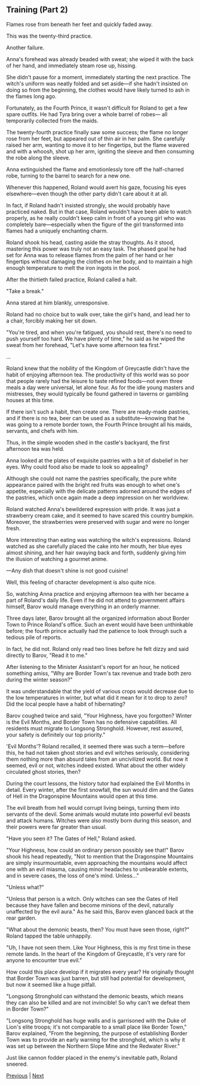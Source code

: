 ## Training (Part 2)
Flames rose from beneath her feet and quickly faded away.

This was the twenty-third practice.

Another failure.

Anna's forehead was already beaded with sweat; she wiped it with the back of her hand, and immediately steam rose up, hissing.

She didn't pause for a moment, immediately starting the next practice. The witch's uniform was neatly folded and set aside—if she hadn't insisted on doing so from the beginning, the clothes would have likely turned to ash in the flames long ago.

Fortunately, as the Fourth Prince, it wasn't difficult for Roland to get a few spare outfits. He had Tyra bring over a whole barrel of robes— all temporarily collected from the maids.

The twenty-fourth practice finally saw some success; the flame no longer rose from her feet, but appeared out of thin air in her palm. She carefully raised her arm, wanting to move it to her fingertips, but the flame wavered and with a whoosh, shot up her arm, igniting the sleeve and then consuming the robe along the sleeve.

Anna extinguished the flame and emotionlessly tore off the half-charred robe, turning to the barrel to search for a new one.

Whenever this happened, Roland would avert his gaze, focusing his eyes elsewhere—even though the other party didn't care about it at all.



In fact, if Roland hadn't insisted strongly, she would probably have practiced naked. But in that case, Roland wouldn't have been able to watch properly, as he really couldn't keep calm in front of a young girl who was completely bare—especially when the figure of the girl transformed into flames had a uniquely enchanting charm.

Roland shook his head, casting aside the stray thoughts. As it stood, mastering this power was truly not an easy task. The phased goal he had set for Anna was to release flames from the palm of her hand or her fingertips without damaging the clothes on her body, and to maintain a high enough temperature to melt the iron ingots in the pool.



After the thirtieth failed practice, Roland called a halt.

"Take a break."

Anna stared at him blankly, unresponsive.

Roland had no choice but to walk over, take the girl's hand, and lead her to a chair, forcibly making her sit down.

"You're tired, and when you're fatigued, you should rest, there's no need to push yourself too hard. We have plenty of time," he said as he wiped the sweat from her forehead, "Let's have some afternoon tea first."

...

Roland knew that the nobility of the Kingdom of Greycastle didn't have the habit of enjoying afternoon tea. The productivity of this world was so poor that people rarely had the leisure to taste refined foods—not even three meals a day were universal, let alone four. As for the idle young masters and mistresses, they would typically be found gathered in taverns or gambling houses at this time.



If there isn't such a habit, then create one. There are ready-made pastries, and if there is no tea, beer can be used as a substitute—knowing that he was going to a remote border town, the Fourth Prince brought all his maids, servants, and chefs with him.

Thus, in the simple wooden shed in the castle's backyard, the first afternoon tea was held.

Anna looked at the plates of exquisite pastries with a bit of disbelief in her eyes. Why could food also be made to look so appealing?

Although she could not name the pastries specifically, the pure white appearance paired with the bright red fruits was enough to whet one's appetite, especially with the delicate patterns adorned around the edges of the pastries, which once again made a deep impression on her worldview.

Roland watched Anna's bewildered expression with pride. It was just a strawberry cream cake, and it seemed to have scared this country bumpkin. Moreover, the strawberries were preserved with sugar and were no longer fresh.

More interesting than eating was watching the witch's expressions. Roland watched as she carefully placed the cake into her mouth, her blue eyes almost shining, and her hair swaying back and forth, suddenly giving him the illusion of watching a gourmet anime.

—Any dish that doesn't shine is not good cuisine!

Well, this feeling of character development is also quite nice.

So, watching Anna practice and enjoying afternoon tea with her became a part of Roland's daily life. Even if he did not attend to government affairs himself, Barov would manage everything in an orderly manner.



Three days later, Barov brought all the organized information about Border Town to Prince Roland's office. Such an event would have been unthinkable before; the fourth prince actually had the patience to look through such a tedious pile of reports.



In fact, he did not. Roland only read two lines before he felt dizzy and said directly to Barov, "Read it to me."



After listening to the Minister Assistant's report for an hour, he noticed something amiss, "Why are Border Town's tax revenue and trade both zero during the winter season?"



It was understandable that the yield of various crops would decrease due to the low temperatures in winter, but what did it mean for it to drop to zero? Did the local people have a habit of hibernating?



Barov coughed twice and said, "Your Highness, have you forgotten? Winter is the Evil Months, and Border Town has no defensive capabilities. All residents must migrate to Longsong Stronghold. However, rest assured, your safety is definitely our top priority."



'Evil Months'? Roland recalled, it seemed there was such a term—before this, he had not taken ghost stories and evil witches seriously, considering them nothing more than absurd tales from an uncivilized world. But now it seemed, evil or not, witches indeed existed. What about the other widely circulated ghost stories, then?



During the court lessons, the history tutor had explained the Evil Months in detail. Every winter, after the first snowfall, the sun would dim and the Gates of Hell in the Dragonspine Mountains would open at this time.



The evil breath from hell would corrupt living beings, turning them into servants of the devil. Some animals would mutate into powerful evil beasts and attack humans. Witches were also mostly born during this season, and their powers were far greater than usual.



"Have you seen it? The Gates of Hell," Roland asked.



"Your Highness, how could an ordinary person possibly see that!" Barov shook his head repeatedly, "Not to mention that the Dragonspine Mountains are simply insurmountable, even approaching the mountains would affect one with an evil miasma, causing minor headaches to unbearable extents, and in severe cases, the loss of one's mind. Unless..."

"Unless what?"

"Unless that person is a witch. Only witches can see the Gates of Hell because they have fallen and become minions of the devil, naturally unaffected by the evil aura." As he said this, Barov even glanced back at the rear garden.

"What about the demonic beasts, then? You must have seen those, right?" Roland tapped the table unhappily.

"Uh, I have not seen them. Like Your Highness, this is my first time in these remote lands. In the heart of the Kingdom of Greycastle, it's very rare for anyone to encounter true evil."

How could this place develop if it migrates every year? He originally thought that Border Town was just barren, but still had potential for development, but now it seemed like a huge pitfall.

"Longsong Stronghold can withstand the demonic beasts, which means they can also be killed and are not invincible! So why can't we defeat them in Border Town?"

"Longsong Stronghold has huge walls and is garrisoned with the Duke of Lion's elite troops; it's not comparable to a small place like Border Town," Barov explained, "From the beginning, the purpose of establishing Border Town was to provide an early warning for the stronghold, which is why it was set up between the Northern Slope Mine and the Redwater River."

Just like cannon fodder placed in the enemy's inevitable path, Roland sneered.





[Previous](CH0006.md) | [Next](CH0008.md)
